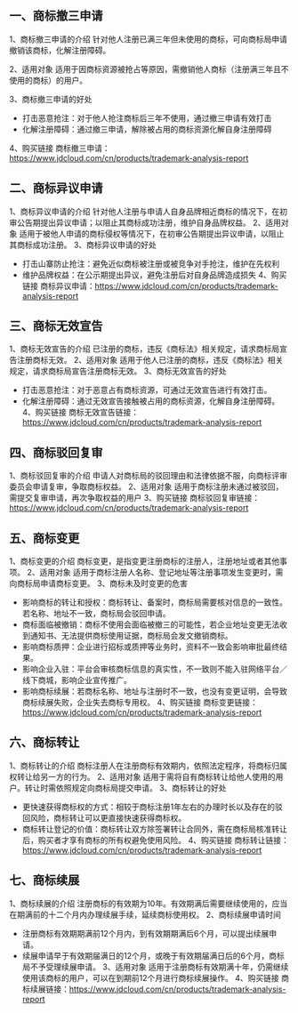 ## 一、商标撤三申请

1、商标撤三申请的介绍
针对他人注册已满三年但未使用的商标，可向商标局申请撤销该商标，化解注册障碍。

2、适用对象
适用于因商标资源被抢占等原因，需撤销他人商标（注册满三年且不使用的商标）的用户。

3、商标撤三申请的好处
- 打击恶意抢注：对于他人抢注商标后三年不使用，通过撤三申请有效打击
- 化解注册障碍：通过撤三申请，解除被占用的商标资源化解自身注册障碍

4、购买链接
商标撤三申请：https://www.jdcloud.com/cn/products/trademark-analysis-report

## 二、商标异议申请
1、商标异议申请的介绍
针对他人注册与申请人自身品牌相近商标的情况下，在初审公告期提出异议申请；以阻止其商标成功注册，维护自身品牌权益。
2、适用对象
适用于被他人申请的商标侵权等情况下，在初审公告期提出异议申请，以阻止其商标成功注册。
3、商标异议申请的好处
- 打击山寨防止抢注：避免近似商标被注册或被竞争对手抢注，维护在先权利
- 维护品牌权益：在公示期提出异议，避免注册后对自身品牌造成损失
4、购买链接
商标异议申请：https://www.jdcloud.com/cn/products/trademark-analysis-report


## 三、商标无效宣告
1、商标无效宣告的介绍
已注册的商标，违反《商标法》相关规定，请求商标局宣告注册商标无效。
2、适用对象
适用于他人已注册的商标，违反《商标法》相关规定，请求商标局宣告注册商标无效。
3、商标无效宣告的好处
- 打击恶意抢注：对于恶意占有商标资源，可通过无效宣告进行有效打击。
- 化解注册障碍：通过无效宣告接触被占用的商标资源，化解自身注册障碍。
4、购买链接
商标无效宣告链接：https://www.jdcloud.com/cn/products/trademark-analysis-report


## 四、商标驳回复审
1、商标驳回复审的介绍
申请人对商标局的驳回理由和法律依据不服，向商标评审委员会申请复审，争取商标权益。
2、适用对象
适用于商标注册未通过被驳回，需提交复审申请，再次争取权益的用户
3、购买链接
商标驳回复审链接：https://www.jdcloud.com/cn/products/trademark-analysis-report

## 五、商标变更
1、商标变更的介绍
商标变更，是指变更注册商标的注册人，注册地址或者其他事项。
2、适用对象
适用于商标注册人名称、登记地址等注册事项发生变更时，需向商标局申请商标变更。
3、商标未及时变更的危害
- 影响商标的转让和授权：商标转让、备案时，商标局需要核对信息的一致性。若名称、地址不一致，商标局会驳回申请。
- 商标面临被撤销：商标不使用会面临被撤三的可能性，若企业地址变更无法收到通知书、无法提供商标使用证据，商标局会发文撤销商标。
- 影响商标质押：企业进行招标或质押等业务时，资料不一致会影响审批最终结果。
- 影响企业入驻：平台会审核商标信息的真实性，不一致则不能入驻网络平台／线下商城，影响企业宣传推广。
- 影响商标续展：若商标名称、地址与注册时不一致，也没有变更证明，会导致商标续展失败，企业失去商标专用权。
4、购买链接
商标变更链接：https://www.jdcloud.com/cn/products/trademark-analysis-report


## 六、商标转让
1、商标转让的介绍
商标注册人在注册商标有效期内，依照法定程序，将商标归属权转让给另一方的行为。
2、适用对象
适用于需将自有商标转让给他人使用的用户。转让时需依照规定向商标局提交申请。
3、商标转让的好处
- 更快速获得商标权的方式：相较于商标注册1年左右的办理时长以及存在的驳回风险，商标转让可以更直接快速获得商标权。
- 商标转让登记的价值：商标转让双方除签署转让合同外，需在商标局核准转让后，购买者才享有商标的所有权避免使用风险。
4、购买链接
商标转让链接：https://www.jdcloud.com/cn/products/trademark-analysis-report

## 七、商标续展
1、商标续展的介绍
注册商标的有效期为10年。有效期满后需要继续使用的，应当在期满前的十二个月内办理续展手续，延续商标使用权。
2、商标续展申请时间
- 注册商标有效期期满前12个月内，到有效期期满后6个月，可以提出续展申请。
- 续展申请早于有效期届满日的12个月，或晚于有效期届满日后的6个月，商标局不予受理续展申请。
3、适用对象
适用于注册商标有效期满十年，仍需继续使用该商标的用户，可以在到期前12个月进行商标续展操作。
4、购买链接
商标续展链接：https://www.jdcloud.com/cn/products/trademark-analysis-report
